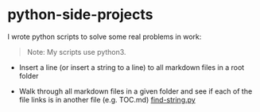 # python-side-projects

I wrote python scripts to solve some real problems in work:

> Note: My scripts use python3.

- Insert a line (or insert a string to a line) to all markdown files in a root folder

- Walk through all markdown files in a given folder and see if each of the file links is in another file (e.g. TOC.md) [find-string.py](/find-string.py)


